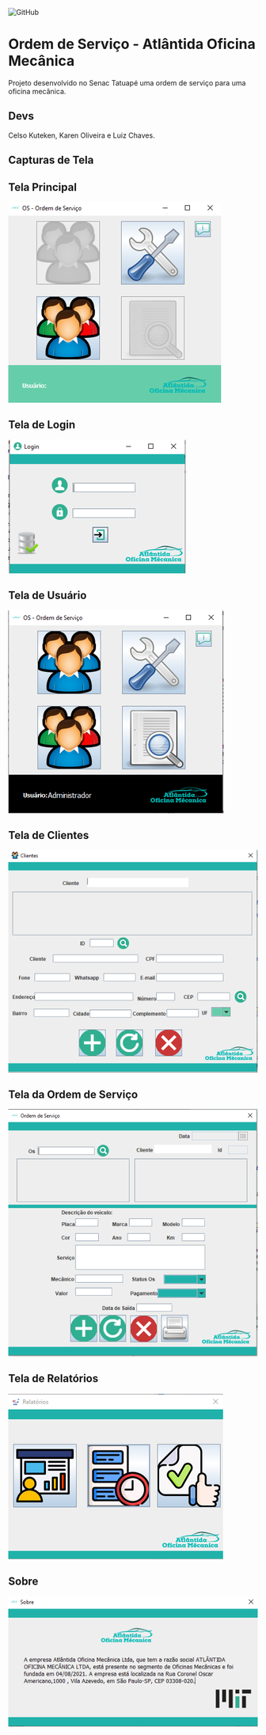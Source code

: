 ![GitHub](https://img.shields.io/github/license/karenoliveiraw/portfolio-java?style=for-the-badge)

# Ordem de Serviço - Atlântida Oficina Mecânica

Projeto desenvolvido no Senac Tatuapé uma ordem de serviço para uma oficina mecânica.

## Devs

Celso Kuteken, Karen Oliveira e Luiz Chaves.
## Capturas de Tela

## Tela Principal

![tela](https://github.com/massanorik/Os-Atlantida/blob/main/imgoficina/Main%20-%20Grupo%20atlantida.PNG)

## Tela de Login

![tela](https://github.com/massanorik/Os-Atlantida/blob/main/imgoficina/Login%20-%20Grupo%20atlantida.PNG)
## Tela de Usuário

![tela](https://github.com/massanorik/Os-Atlantida/blob/main/imgoficina/Usuarios%20-%20Grupo%20atlantida.PNG)
## Tela de Clientes
![tela](https://github.com/massanorik/Os-Atlantida/blob/main/imgoficina/Cliente%20-%20Grupo%20atlantida.PNG)
## Tela da Ordem de Serviço

![tela](https://github.com/massanorik/Os-Atlantida/blob/main/imgoficina/OS%20-%20Grupo%20atlantida.PNG)
## Tela de Relatórios

![tela](https://github.com/massanorik/Os-Atlantida/blob/main/imgoficina/Relatorios%20-%20Grupo%20atlantida.PNG)

## Sobre
![tela](https://github.com/massanorik/Os-Atlantida/blob/main/imgoficina/Sobre%20-%20Grupo%20atlantida.PNG)
